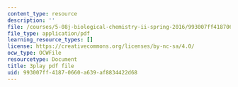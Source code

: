 ```yaml
---
content_type: resource
description: ''
file: /courses/5-08j-biological-chemistry-ii-spring-2016/993007ff41870660a639af8834422d68_UzMEzYQOFRA.pdf
file_type: application/pdf
learning_resource_types: []
license: https://creativecommons.org/licenses/by-nc-sa/4.0/
ocw_type: OCWFile
resourcetype: Document
title: 3play pdf file
uid: 993007ff-4187-0660-a639-af8834422d68
---
```

